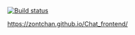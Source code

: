 [![Build status](https://ci.appveyor.com/api/projects/status/ycwoq37dhtpflo8e?svg=true)](https://ci.appveyor.com/project/zontchan/chat-frontend)

https://zontchan.github.io/Chat_frontend/